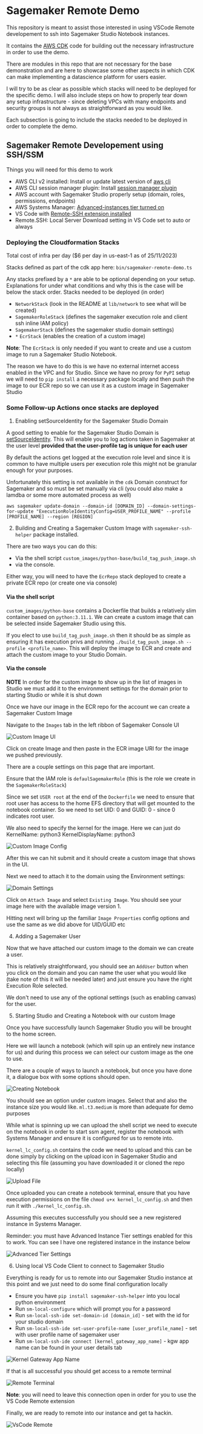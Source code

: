 # Sagemaker Remote Demo

This repository is meant to assist those interested in using VSCode Remote developement to ssh into Sagemaker Studio
Notebook instances.

It contains the [AWS CDK](https://aws.amazon.com/cdk/) code for building out the necessary infrastructure in order to
use the demo.

There are modules in this repo that are not necessary for the base demonstration and are here to showcase some other
aspects in which CDK can make implementing a datascience platform for users easier.

I will try to be as clear as possible which stacks will need to be deployed for the specific demo. I will also include
steps on how to properly tear down any setup infrastructure - since deleting VPCs with many endpoints and security
groups is not always as straightforward as you would like.

Each subsection is going to include the stacks needed to be deployed in order to complete the demo.

## Sagemaker Remote Developement using SSH/SSM

Things you will need for this demo to work

-   AWS CLI v2 installed: Install or update latest version of
    [aws cli](https://docs.aws.amazon.com/cli/latest/userguide/getting-started-install.html)
-   AWS CLI session manager plugin: Install
    [session manager plugin](https://docs.aws.amazon.com/systems-manager/latest/userguide/session-manager-working-with-install-plugin.html)
-   AWS account with Sagemaker Studio properly setup (domain, roles, permissions, endpoints)
-   AWS Systems Manager:
    [Advanced-instances tier turned on](https://docs.aws.amazon.com/systems-manager/latest/userguide/systems-manager-managedinstances-advanced.html)
-   VS Code with
    [Remote-SSH extension installed](https://marketplace.visualstudio.com/items?itemName=ms-vscode-remote.remote-ssh)
-   Remote.SSH: Local Server Download setting in VS Code set to auto or always

### Deploying the Cloudformation Stacks

Total cost of infra per day ($6 per day in us-east-1 as of 25/11/2023)

Stacks defined as part of the cdk app here: `bin/sagemaker-remote-demo.ts`

Any stacks prefixed by a `*` are able to be optional depending on your setup. Explanations for under what conditions and
why this is the case will be below the stack order. Stacks needed to be deployed (in order)

-   `NetworkStack` (look in the README at `lib/network` to see what will be created)
-   `SagemakerRoleStack` (defines the sagemaker execution role and client ssh inline IAM policy)
-   `SagemakerStack` (defines the sagemaker studio domain settings)
-   `*` `EcrStack` (enables the creation of a custom image)

**Note**: The `EcrStack` is only needed if you want to create and use a custom image to run a Sagemaker Studio Notebook.

The reason we have to do this is we have no external internet access enabled in the VPC and for Studio. Since we have no
proxy for `PyPI` setup we will need to `pip install` a necessary package locally and then push the image to our ECR repo
so we can use it as a custom image in Sagemaker Studio

### Some Follow-up Actions once stacks are deployed

1. Enabling setSourceIdentity for the Sagemaker Studio Domain

A good setting to enable for the Sagemaker Studio Domain is
[setSourceIdentity](https://docs.aws.amazon.com/sagemaker/latest/dg/monitor-user-access.html). This will enable you to
log actions taken in Sagemaker at the user level **provided that the user-profile tag is unique for each user**

By default the actions get logged at the execution role level and since it is common to have multiple users per
execution role this might not be granular enough for your purposes.

Unfortunately this setting is not available in the `cdk` Domain construct for Sagemaker and so must be set manually via
cli (you could also make a lamdba or some more automated process as well)

`aws sagemaker update-domain --domain-id [DOMAIN_ID] --domain-settings-for-update "ExecutionRoleIdentityConfig=USER_PROFILE_NAME" --profile [PROFILE_NAME] --region [REGION]`

2. Building and Creating a Sagemaker Custom Image with `sagemaker-ssh-helper` package installed.

There are two ways you can do this:

-   Via the shell script `custom_images/python-base/build_tag_push_image.sh`
-   via the console.

Either way, you will need to have the `EcrRepo` stack deployed to create a private ECR repo (or create one via console)

#### Via the shell script

`custom_images/python-base` contains a Dockerfile that builds a relatively slim container based on `python:3.11.1`. We
can create a custom image that can be selected inside Sagemaker Studio using this.

If you elect to use `build_tag_push_image.sh` then it should be as simple as ensuring it has execution privs and running
`./build_tag_push_image.sh --profile <profile_name>`. This will deploy the image to ECR and create and attach the custom
image to your Studio Domain.

#### Via the console

**NOTE** In order for the custom image to show up in the list of images in Studio we must add it to the environment
settings for the domain prior to starting Studio or while it is shut down

Once we have our image in the ECR repo for the account we can create a Sagemaker Custom Image

Navigate to the `Images` tab in the left ribbon of Sagemaker Console UI

![Custom Image UI](assets/custom-image-console-ui.png 'Custom Image UI')

Click on create Image and then paste in the ECR image URI for the image we pushed previously.

There are a couple settings on this page that are important.

Ensure that the IAM role is `defaulSagemakerRole` (this is the role we create in the `SagemakerRoleStack`)

Since we set `USER root` at the end of the `Dockerfile` we need to ensure that root user has access to the home EFS
directory that will get mounted to the notebook container. So we need to set UID: 0 and GUID: 0 - since 0 indicates root
user.

We also need to specify the kernel for the image. Here we can just do KernelName: python3 KernelDisplayName: python3

![Custom Image Config](assets/custom-image-config.png 'Custom Image Config')

After this we can hit submit and it should create a custom image that shows in the UI.

Next we need to attach it to the domain using the Environment settings:

![Domain Settings](assets/domain-settings.png 'Domain Settings')

Click on `Attach Image` and select `Existing Image`. You should see your image here with the available image version 1.

Hitting next will bring up the familiar `Image Properties` config options and use the same as we did above for UID/GUID
etc

4. Adding a Sagemaker User

Now that we have attached our custom image to the domain we can create a user.

This is relatively straightforward, you should see an `AddUser` button when you click on the domain and you can name the
user what you would like (take note of this it will be needed later) and just ensure you have the right Execution Role
selected.

We don't need to use any of the optional settings (such as enabling canvas) for the user.

5. Starting Studio and Creating a Notebook with our custom Image

Once you have successfully launch Sagemaker Studio you will be brought to the home screen.

Here we will launch a notebook (which will spin up an entirely new instance for us) and during this process we can
select our custom image as the one to use.

There are a couple of ways to launch a notebook, but once you have done it, a dialogue box with some options should
open.

![Creating Notebook](assets/creating-notebook.png 'Creating Notebook')

You should see an option under custom images. Select that and also the instance size you would like. `ml.t3.medium` is
more than adequate for demo purposes

While what is spinning up we can upload the shell script we need to execute on the notebook in order to start ssm agent,
register the notebook with Systems Manager and ensure it is configured for us to remote into.

`kernel_lc_config.sh` contains the code we need to upload and this can be done simply by clicking on the upload icon in
Sagemaker Studio and selecting this file (assuming you have downloaded it or cloned the repo locally)

![Upload File](assets/upload-file.png 'Upload File')

Once uploaded you can create a notebook terminal, ensure that you have execution permissions on the file
`chmod u+x kernel_lc_config.sh` and then run it with `./kernel_lc_config.sh`.

Assuming this executes successfully you should see a new registered instance in Systems Manager.

Reminder: you must have Advanced Instance Tier settings enabled for this to work. You can see I have one registered
instance in the instance below

![Advanced Tier Settings](assets/advanced-tier-settings.png 'Advanced Tier Settings')

6. Using local VS Code Client to connect to Sagemaker Studio

Everything is ready for us to remote into our Sagemaker Studio instance at this point and we just need to do some final
configuration locally

-   Ensure you have `pip install sagemaker-ssh-helper` into you local python environment
-   Run `sm-local-configure` which will prompt you for a password
-   Run `sm-local-ssh-ide set-domain-id [domain_id]` - set with the id for your studio domain
-   Run `sm-local-ssh-ide set-user-profile-name [user_profile_name]` - set with user profile name of sagemaker user
-   Run `sm-local-ssh-ide connect [kernel_gateway_app_name]` - kgw app name can be found in your user details tab

![Kernel Gateway App Name](assets/kgw-app.png 'Kernel Gateway App Name')

If that is all successful you should get access to a remote terminal

![Remote Terminal](assets/remote-terminal.png 'Remote Terminal')

**Note**: you will need to leave this connection open in order for you to use the VS Code Remote extension

Finally, we are ready to remote into our instance and get ta hackin.

![VsCode Remote](assets/myvideo.gif 'VsCode Remote')
